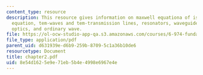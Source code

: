 ```yaml
---
content_type: resource
description: This resource gives information on maxwell equationa of isotropic media,  helmholtz
  equation, tem-waves and tem-transmission lines, resonators, waveguides and integrated
  optics, and ordinary wave.
file: https://ol-ocw-studio-app-qa.s3.amazonaws.com/courses/6-974-fundamentals-of-photonics-quantum-electronics-spring-2006/8e54d1625e9e71eb5b4e4998e6967e4e_chapter2.pdf
file_type: application/pdf
parent_uid: d631939e-d6b9-259b-8709-5c1a36b10de6
resourcetype: Document
title: chapter2.pdf
uid: 8e54d162-5e9e-71eb-5b4e-4998e6967e4e
---
```

